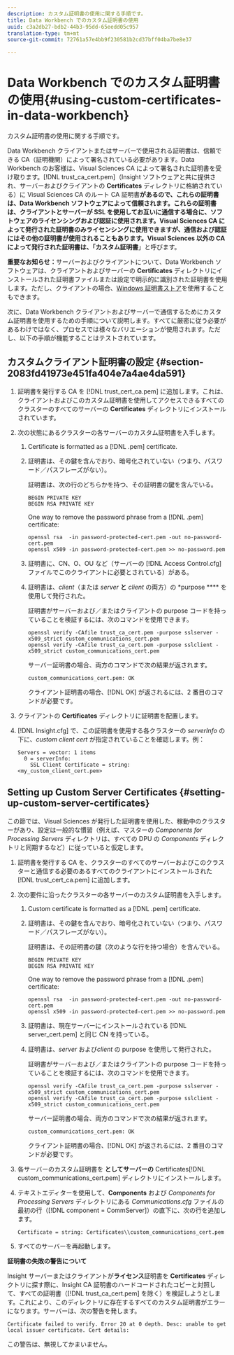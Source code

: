 ```yaml
---
description: カスタム証明書の使用に関する手順です。
title: Data Workbench でのカスタム証明書の使用
uuid: c3a2db27-bdb2-44b3-95dd-65eedd05c957
translation-type: tm+mt
source-git-commit: 72761a57e4bb9f230581b2cd37bff04ba7be8e37

---
```



# Data Workbench でのカスタム証明書の使用{#using-custom-certificates-in-data-workbench}

カスタム証明書の使用に関する手順です。

Data Workbench クライアントまたはサーバーで使用される証明書は、信頼できる CA（証明機関）によって署名されている必要があります。Data Workbench のお客様は、Visual Sciences CA によって署名された証明書を受け取ります。[!DNL trust_ca_cert.pem]（Insight ソフトウェアと共に提供され、サーバーおよびクライアントの **Certificates** ディレクトリに格納されている）に Visual Sciences CA のルート CA 証明書&#x200B;**&#x200B;があるので、これらの証明書は、Data Workbench ソフトウェアによって信頼されます。これらの証明書は、クライアントとサーバーが SSL を使用してお互いに通信する場合に、ソフトウェアのライセンシングおよび認証に使用されます。Visual Sciences CA によって発行された証明書のみライセンシングに使用できますが、通信および認証にはその他の証明書が使用されることもあります。Visual Sciences 以外の CA によって発行された証明書は、「カスタム証明書&#x200B;**」と呼びます。

**重要なお知らせ：**&#x200B;サーバーおよびクライアントについて、Data Workbench ソフトウェアは、クライアントおよびサーバーの **Certificates** ディレクトリにインストールされた証明書ファイルまたは設定で明示的に識別された証明書を使用します。ただし、クライアントの場合、[Windows 証明書ストア](../../../../../home/c-inst-svr/c-install-ins-svr/t-install-proc-inst-svr-dpu/c-dnld-dgtl-cert/crypto-api.md#concept-4acb13b7de9340ea8cde8ad84b93358d)を使用することもできます。

次に、Data Workbench クライアントおよびサーバーで通信するためにカスタム証明書を使用するための手順について説明します。すべてに厳密に従う必要があるわけではなく、プロセスでは様々なバリエーションが使用されます。ただし、以下の手順が機能することはテストされています。

## カスタムクライアント証明書の設定 {#section-2083fd41973e451fa404e7a4ae4da591}

1. 証明書を発行する CA を [!DNL trust_cert_ca.pem] に追加します。これは、クライアントおよびこのカスタム証明書を使用してアクセスできるすべてのクラスターのすべてのサーバーの **Certificates** ディレクトリにインストールされています。

1. 次の状態にあるクラスターの各サーバーのカスタム証明書を入手します。

   1. Certificate is formatted as a [!DNL .pem] certificate.
   1. 証明書は、その鍵を含んでおり、暗号化されていない（つまり、パスワード／パスフレーズがない）。

      証明書は、次の行のどちらかを持つ、その証明書の鍵を含んでいる。

      ```
      BEGIN PRIVATE KEY 
      BEGIN RSA PRIVATE KEY
      ```

      One way to remove the password phrase from a [!DNL .pem] certificate:

      ```
      openssl rsa  -in password-protected-cert.pem -out no-password-cert.pem 
      openssl x509 -in password-protected-cert.pem >> no-password.pem
      ```

   1. 証明書に、CN、O、OU など（サーバーの [!DNL Access Control.cfg] ファイルでこのクライアントに必要とされている）がある。
   1. 証明書は、*client*（または *server* **と** *client* の両方）の *purpose **** を使用して発行された。

      証明書がサーバーおよび／またはクライアントの purpose コードを持っていることを検証するには、次のコマンドを使用できます。

      ```
      openssl verify -CAfile trust_ca_cert.pem -purpose sslserver -x509_strict custom_communications_cert.pem 
      openssl verify -CAfile trust_ca_cert.pem -purpose sslclient -x509_strict custom_communications_cert.pem
      ```

      サーバー証明書の場合、両方のコマンドで次の結果が返されます。

      ```
      custom_communications_cert.pem: OK
      ```

      クライアント証明書の場合、[!DNL OK] が返されるには、2 番目のコマンドが必要です。

1. クライアントの **Certificates** ディレクトリに証明書を配置します。
1. [!DNL Insight.cfg] で、この証明書を使用する各クラスターの *serverInfo* の下に、*custom client cert* が指定されていることを確認します。例：

   ```
   Servers = vector: 1 items 
     0 = serverInfo: 
       SSL Client Certificate = string:
   <my_custom_client_cert.pem>
   ```

## Setting up Custom Server Certificates {#setting-up-custom-server-certificates}

この節では、Visual Sciences が発行した証明書を使用した、稼動中のクラスターがあり、設定は一般的な慣習（例えば、マスターの *Components for Processing Servers* ディレクトリは、すべての DPU の *Components* ディレクトリと同期するなど）に従っていると仮定します。

1. 証明書を発行する CA を、クラスターのすべてのサーバーおよびこのクラスターと通信する必要のあるすべてのクライアントにインストールされた [!DNL trust_cert_ca.pem] に追加します。
1. 次の要件に沿ったクラスターの各サーバーのカスタム証明書を入手します。

   1. Custom certificate is formatted as a [!DNL .pem] certificate.
   1. 証明書は、その鍵を含んでおり、暗号化されていない（つまり、パスワード／パスフレーズがない）。

      証明書は、その証明書の鍵（次のような行を持つ場合）を含んでいる。

      ```
      BEGIN PRIVATE KEY 
      BEGIN RSA PRIVATE KEY
      ```

      One way to remove the password phrase from a [!DNL .pem] certificate:

      ```
      openssl rsa  -in password-protected-cert.pem -out no-password-cert.pem 
      openssl x509 -in password-protected-cert.pem >> no-password.pem
      ```

   1. 証明書は、現在サーバーにインストールされている [!DNL server_cert.pem] と同じ CN を持っている。
   1. 証明書は、*server* および&#x200B;*client* の purpose を使用して発行された。

      証明書がサーバーおよび／またはクライアントの purpose コードを持っていることを検証するには、次のコマンドを使用できます。

      ```
      openssl verify -CAfile trust_ca_cert.pem -purpose sslserver -x509_strict custom_communications_cert.pem 
      openssl verify -CAfile trust_ca_cert.pem -purpose sslclient -x509_strict custom_communications_cert.pem
      ```

      サーバー証明書の場合、両方のコマンドで次の結果が返されます。

      ```
      custom_communications_cert.pem: OK
      ```

      クライアント証明書の場合、[!DNL OK] が返されるには、2 番目のコマンドが必要です。

1. 各サーバーのカスタム証明書を **としてサーバーの** Certificates[!DNL custom_communications_cert.pem] ディレクトリにインストールします。

1. テキストエディターを使用して、**Components** および *Components for Processing Servers* ディレクトリにある *Communications.cfg* ファイルの最初の行（[!DNL component = CommServer]）の直下に、次の行を追加します。

   ```
   Certificate = string: Certificates\\custom_communications_cert.pem
   ```

1. すべてのサーバーを再起動します。

**証明書の失敗の警告について**

Insight サーバーまたはクライアントが&#x200B;**ライセンス**&#x200B;証明書を **Certificates** ディレクトリに探す際に、Insight CA 証明書のハードコードされたコピーと対照して、すべての証明書（[!DNL trust_ca_cert.pem] を除く）を検証しようとします。これにより、このディレクトリに存在するすべてのカスタム証明書がエラーになります。サーバーは、次の警告を発します。

```
Certificate failed to verify. Error 20 at 0 depth. Desc: unable to get local issuer certificate. Cert details:
```

この警告は、無視してかまいません。
